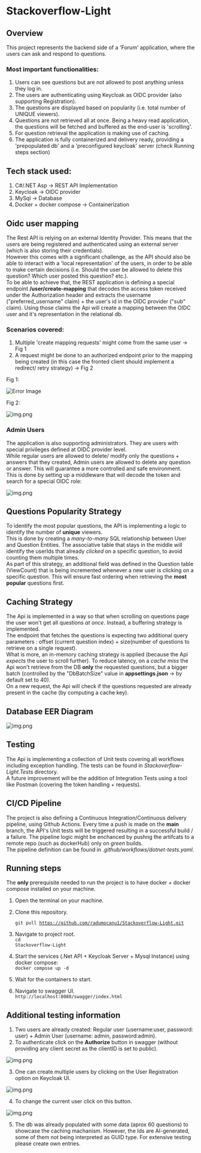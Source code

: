 # Stackoverflow-Light

## Overview

This project represents the backend side of a 'Forum' application, where the users can ask and respond to questions.

### Most important functionalities:

<ol>
 <li>Users can see questions but are not allowed to post anything unless they log in.</li>
 <li>The users are authenticating using Keycloak as OIDC provider (also supporting Registration).</li>
<li>The questions are displayed based on popularity (i.e. total number of UNIQUE viewers).</li>
<li>Questions are not retrieved all at once. Being a heavy read application, the questions will be fetched and buffered as the end-user is 'scrolling'.</li>
<li>For question retrieval the application is making use of caching.</li>
<li>The application is fully containerized and delivery ready, providing a 'prepopulated db' and a 'preconfigured keycloak' server (check Running steps section)</li>

</ol>

## Tech stack used:
<ol>
 <li>C#/.NET Asp -> REST API Implementation  </li>
<li>Keycloak -> OIDC provider</li>
<li>MySql -> Database </li>
<li>Docker + docker compose -> Containerization </li>
</ol>

## Oidc user mapping

The Rest API is relying on an external Identity Provider. This means that the users are being registered and authenticated using an external server (which is also storing their credentials). <br> However this comes with a significant challenge, as the API should also be able to interact with a 'local representation' of the users, in order to be able to make certain decisions (i.e. Should the user be allowed to delete this question? Which user posted this question? etc.).
<br> To be able to achieve that, the REST application is defining a special endpoint **/user/create-mapping** that decodes the access token received under the Authorization header and extracts the username ("preferred_username" claim) + the user's id in the OIDC provider ("sub" claim). Using those claims the Api will create a mapping between the OIDC user and it's representation in the relational db.

### Scenarios covered:
<ol>
 <li>Multiple 'create mapping requests'  might come from the same user -> Fig 1 </li>
<li>A request might be done to an authorized endpoint prior to the mapping being created (in this case the fronted client should implement a redirect/ retry strategy) -> Fig 2</li>
</ol>

Fig 1:

![Error Image](images/img.png)

Fig 2:

![img.png](images/img2.png)

### Admin Users

The application is also supporting administrators. They are users with special privileges defined at OIDC provider level. 
<br> While regular users are allowed to delete/ modify only the questions + answers that they created, Admin users are allowed to delete any question or answer. This will guarantee a more controlled and safe environment.
<br> This is done by setting up a middleware that will decode the token and search for a special OIDC role:

![img.png](images/img4.png)

## Questions Popularity Strategy

To identify the most popular questions, the API is implementing a logic to identify the number of **unique** viewers. <br>
This is done by creating a *many-to-many* SQL relationship between User and Question Entities. The associative table that stays in the middle will identify the userIds that already *clicked* on a specific question, to avoid counting them multiple times.
<br> As part of this strategy, an additional field was defined in the Question table (ViewCount) that is being incremented whenever a new user is clicking on a specific question. This will ensure fast ordering when retrieving the **most popular** questions first.

## Caching Strategy

The Api is implemented in a way so that when scrolling on questions page the user won't get all questions *at once*. Instead, a buffering strategy is implemented. <br> The endpoint that fetches the questions is expecting two additional query parameters : offset (current question index) + size(number of questions to retrieve on a single request).
<br> What is more, an in-memory caching strategy is applied (because the Api *expects* the user to scroll further). To reduce latency, on a *cache miss* the Api won't retrieve from the DB **only** the requested questions, but a bigger batch (controlled by the "DbBatchSize" value in **appsettings.json** -> by default set to 40). 
<br> On a new request, the Api will check if the questions requested are already present in the cache (by computing a cache key). 

## Database EER Diagram 

![img.png](images/img3.png)



## Testing

The Api is implementing a collection of Unit tests covering all workflows including exception handling. The tests can be found in *Stackoverflow-Light.Tests* directory.
<br> A future improvement will be the addition of Integration Tests using a tool like Postman (covering the token handling + requests).

## CI/CD Pipeline

The project is also defining a Continuous Integration/Continuous delivery pipeline, using Github Actions.
Every time a push is made on the **main** branch, the API's Unit tests will be triggered resulting in a successful build / a failure. The pipeline logic might be enchanced by pushng the artifcats to a remote repo (such as dockerHub) only on *green* builds.
<br> The pipeline definition can be found in *.github/workflows/dotnet-tests.yaml*.

## Running steps

The **only** prerequisite needed to run the project is to have docker + docker compose  installed on your machine.

1. Open the terminal on your machine.
2. Clone this repository.<br>

   <code>git pull https://github.com/radumocanu1/Stackoverflow-Light.git</code>
3. Navigate to project root.
   <br><code>cd Stackoverflow-Light</code>
3. Start the services (.Net API + Keycloak Server + Mysql Instance) using docker compose:
   <br><code>docker compose up -d</code>
4. Wait for the containers to start.
5. Navigate to swagger UI.
<br><code>http://localhost:8080/swagger/index.html</code>

## Additional testing information 

1. Two users are already created: Regular user (username:user, password: user) + Admin User (username: admin, password:admin).
2. To authenticate click on the **Authorize** button in swagger (without providing any client secret as the clientID is set to public).

![img.png](images/img5.png)

3. One can create multiple users by clicking on the User Registration option on Keycloak UI.

![img.png](images/img6.png)

4. To change the current user click on this button. 

![img.png](images/img7.png)

5. The db was already populated with some data (aprox 60 questions) to showcase the caching machanism. However, the Ids are AI-generated, some of them not being interpreted as GUID type. For extensive testing please create own entries. 
